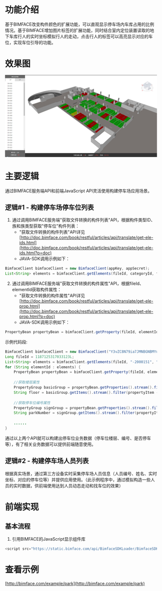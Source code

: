 # 功能介绍

基于BIMFACE改变构件颜色的扩展功能，可以直观显示停车场内车库占用的比例情况。基于BIMFACE增加图片标签的扩展功能，同时结合室内定位装置读取的地下车库行人的实时坐标模拟行人的走动，点击行人的标签可以高亮显示对应的车位，实现车位引导的功能。

# 效果图
![view](resources/img/view.jpg)

# 主要逻辑

通过BIMFACE服务端API和前端JavaScript API灵活使用构建停车场应用场景。

## 逻辑#1 - 构建停车场停车位列表

1. 通过调用BIMFACE服务端"获取文件转换的构件列表"API，根据构件类型ID、族和族类型获取"停车位"构件列表：
   * "获取文件转换的构件列表"API详见[http://doc.bimface.com/book/restful/articles/api/translate/get-ele-ids.html](http://doc.bimface.com/book/restful/articles/api/translate/get-ele-ids.html?p=doc)
   * JAVA-SDK调用示例如下：
```java
BimfaceClient bimfaceClient = new BimfaceClient(appKey, appSecret);
List<String> elements = bimfaceClient.getElements(fileId, categoryId, family, familyType);
```
2. 通过调用BIMFACE服务端"获取文件转换的构件属性"API，根据fileId、elementId获取构件属性：
   * "获取文件转换的构件属性"API详见[http://doc.bimface.com/book/restful/articles/api/translate/get-ele-prop.html](http://doc.bimface.com/book/restful/articles/api/translate/get-ele-prop.html?p=doc)
   * JAVA-SDK调用示例如下：
```java
PropertyBean propertyBean = bimfaceClient.getProperty(fileId, elementId);
```
示例代码段:
```java
BimfaceClient bimfaceClient = new BimfaceClient("Y3vZC8N79ia7JMNBGNBMYuRnJkf12345", "1TrD4kG3h4X2rc3bHa69abxk6sK12345");
Long fileId = 1187125317033123L;
List<String> elements = bimfaceClient.getElements(fileId, "-2000151", "车-停车位-基于面", "车-停车位-基于面");
for (String elementId : elements) {
    PropertyBean propertyBean = bimfaceClient.getProperty(fileId, elementId);
	
	//获取楼层属性
	PropertyGroup basicGroup = propertyBean.getProperties().stream().filter(propertyGroup -> propertyGroup.getGroup().equals("基本属性")).findFirst().get();
    String floor = basicGroup.getItems().stream().filter(propertyItem -> propertyItem.getKey().equals("floor")).findFirst().get().getValue().toString();

	//获取停车位编号属性
    PropertyGroup signGroup = propertyBean.getProperties().stream().filter(propertyGroup -> propertyGroup.getGroup().equals("标识数据")).findFirst().get();
    String parkNumber = signGroup.getItems().stream().filter(propertyItem -> propertyItem.getKey().equals("编号")).findFirst().get().getValue().toString();
	
	......
}
```
通过以上两个API就可以构建出停车位业务数据（停车位楼层、编号、是否停车等），有了相关业务数据可以提供前端随意使用。

## 逻辑#2 - 构建停车场人员列表

根据真实场景，通过第三方设备实时采集停车场人员信息（人员编号、姓名、实时坐标、对应的停车位等）并提供应用使用。（此示例程序中，通过模拟构造一些人员的实时数据，供前端使用达到人员动态走动和找车位的效果）

# 前端实现
## 基本流程
1. 引用BIMFACE的JavaScript显示组件库
```javascript
<script src="https://static.bimface.com/api/BimfaceSDKLoader/BimfaceSDKLoader@latest-release.js" charset="utf-8"></script>
```

# 查看示例

[http://bimface.com/example/park](http://bimface.com/example/park)